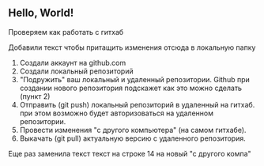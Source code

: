 ## Hello, World!

Проверяем как работать с гитхаб

Добавили текст чтобы притащить изменения отсюда в локальную папку

1. Создали аккаунт на github.com
2. Создали локальный репозиторий 
3. "Подружить" ваш локальный и удаленный репозитории. Github при создании нового репозитория подскажет как это можно сделать (пункт 2)
4. Отправить (git push) локальный репозиторий в удаленный на гитхаб. при этом возможно будет авторизоваться на удаленном репозитории.
5. Провести изменения "с другого компьютера" (на самом гитхабе).
6. Выкачать (git pull) актуальную версию с удаленного репозитория.

Еще раз заменила текст текст на строке 14 на новый "с другого компа"
